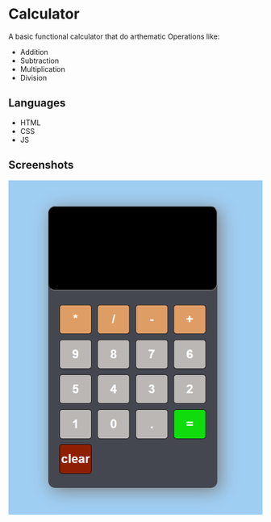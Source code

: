 
# Calculator

A basic functional calculator that do arthematic Operations like:
* Addition
* Subtraction
* Multiplication
* Division

## Languages

* HTML
* CSS
* JS

## Screenshots

![](images/app.png)

